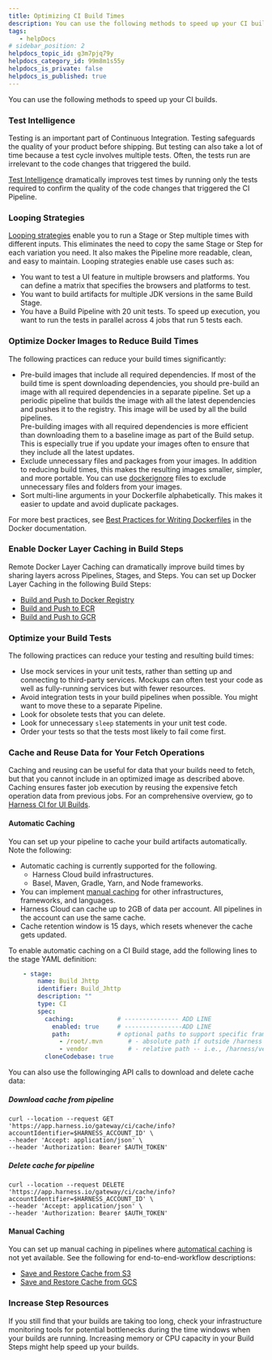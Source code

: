 ```yaml
---
title: Optimizing CI Build Times
description: You can use the following methods to speed up your CI builds. Test Intelligence. Testing is an important part of Continuous Integration. Testing safeguards the quality of your product before shipping…
tags: 
   - helpDocs
# sidebar_position: 2
helpdocs_topic_id: g3m7pjq79y
helpdocs_category_id: 99m8m1s55y
helpdocs_is_private: false
helpdocs_is_published: true
---
```


You can use the following methods to speed up your CI builds.

### Test Intelligence

Testing is an important part of Continuous Integration. Testing safeguards the quality of your product before shipping. But testing can also take a lot of time because a test cycle involves multiple tests. Often, the tests run are irrelevant to the code changes that triggered the build.

[Test Intelligence](../ci-quickstarts/test-intelligence-concepts.md) dramatically improves test times by running only the tests required to confirm the quality of the code changes that triggered the CI Pipeline. 

### Looping Strategies

[Looping strategies](../../platform/8_Pipelines/looping-strategies-matrix-repeat-and-parallelism.md) enable you to run a Stage or Step multiple times with different inputs. This eliminates the need to copy the same Stage or Step for each variation you need. It also makes the Pipeline more readable, clean, and easy to maintain. Looping strategies enable use cases such as:

* You want to test a UI feature in multiple browsers and platforms. You can define a matrix that specifies the browsers and platforms to test.
* You want to build artifacts for multiple JDK versions in the same Build Stage.
* You have a Build Pipeline with 20 unit tests. To speed up execution, you want to run the tests in parallel across 4 jobs that run 5 tests each.

### Optimize Docker Images to Reduce Build Times

The following practices can reduce your build times significantly: 

* Pre-build images that include all required dependencies. If most of the build time is spent downloading dependencies, you should pre-build an image with all required dependencies in a separate pipeline. Set up a periodic pipeline that builds the image with all the latest dependencies and pushes it to the registry. This image will be used by all the build pipelines.  
Pre-building images with all required dependencies is more efficient than downloading them to a baseline image as part of the Build setup. This is especially true if you update your images often to ensure that they include all the latest updates.
* Exclude unnecessary files and packages from your images. In addition to reducing build times, this makes the resulting images smaller, simpler, and more portable. You can use [dockerignore](https://docs.docker.com/engine/reference/builder/#dockerignore-file) files to exclude unnecessary files and folders from your images.
* Sort multi-line arguments in your Dockerfile alphabetically. This makes it easier to update and avoid duplicate packages.

For more best practices, see [Best Practices for Writing Dockerfiles](https://docs.docker.com/develop/develop-images/dockerfile_best-practices/) in the Docker documentation.
 
### Enable Docker Layer Caching in Build Steps

Remote Docker Layer Caching can dramatically improve build times by sharing layers across Pipelines, Stages, and Steps. You can set up Docker Layer Caching in the following Build Steps:

* [Build and Push to Docker Registry](../ci-technical-reference/build-and-push-to-docker-hub-step-settings.md)
* [Build and Push to ECR](../ci-technical-reference/build-and-push-to-ecr-step-settings.md)
* [Build and Push to GCR](../ci-technical-reference/build-and-push-to-gcr-step-settings.md)

### Optimize your Build Tests

The following practices can reduce your testing and resulting build times:

* Use mock services in your unit tests, rather than setting up and connecting to third-party services. Mockups can often test your code as well as fully-running services but with fewer resources.
* Avoid integration tests in your build pipelines when possible. You might want to move these to a separate Pipeline.
* Look for obsolete tests that you can delete.
* Look for unnecessary `sleep` statements in your unit test code.
* Order your tests so that the tests most likely to fail come first.

### Cache and Reuse Data for Your Fetch Operations

Caching and reusing can be useful for data that your builds need to fetch, but that you cannot include in an optimized image as described above. Caching ensures faster job execution by reusing the expensive fetch operation data from previous jobs. For an comprehensive overview, go to [Harness CI for UI Builds](https://harness.io/blog/continuous-integration/harness-cie-ui-builds/). 

#### Automatic Caching

You can set up your pipeline to cache your build artifacts automatically. Note the following:  

* Automatic caching is currently supported for the following. 
  - Harness Cloud build infrastructures.
  - Basel, Maven, Gradle, Yarn, and Node frameworks.
* You can implement [manual caching](#manual-caching) for other infrastructures, frameworks, and languages. 
* Harness Cloud can cache up to 2GB of data per account. All pipelines in the account can use the same cache. 
* Cache retention window is 15 days, which resets whenever the cache gets updated.

To enable automatic caching on a CI Build stage, add the following lines to  the stage YAML definition: 

```yaml
    - stage:
        name: Build Jhttp
        identifier: Build_Jhttp
        description: ""
        type: CI
        spec:
          caching:            # --------------- ADD LINE
            enabled: true     # ----------------ADD LINE
            path:             # optional paths to support specific frameworks
              - /root/.mvn       # - absolute path if outside /harness 
              - vendor           # - relative path -- i.e., /harness/vendor
          cloneCodebase: true
```
You can also use the followinging API calls to download and delete cache data:

##### Download cache from pipeline

```
curl --location --request GET 'https://app.harness.io/gateway/ci/cache/info?accountIdentifier=$HARNESS_ACCOUNT_ID' \
--header 'Accept: application/json' \
--header 'Authorization: Bearer $AUTH_TOKEN'
```

##### Delete cache for pipeline

```
curl --location --request DELETE 'https://app.harness.io/gateway/ci/cache/info?accountIdentifier=$HARNESS_ACCOUNT_ID' \
--header 'Accept: application/json' \
--header 'Authorization: Bearer $AUTH_TOKEN'
```


#### Manual Caching

You can set up manual caching in pipelines where [automatical caching](#manual-caching) is not yet available. See the following for end-to-end-workflow descriptions:  

* [Save and Restore Cache from S3](../use-ci/caching-ci-data/saving-cache.md)
* [Save and Restore Cache from GCS](../use-ci/caching-ci-data/save-cache-in-gcs.md)

### Increase Step Resources

If you still find that your builds are taking too long, check your infrastructure monitoring tools for potential bottlenecks during the time windows when your builds are running. Increasing memory or CPU capacity in your Build Steps might help speed up your builds. 

